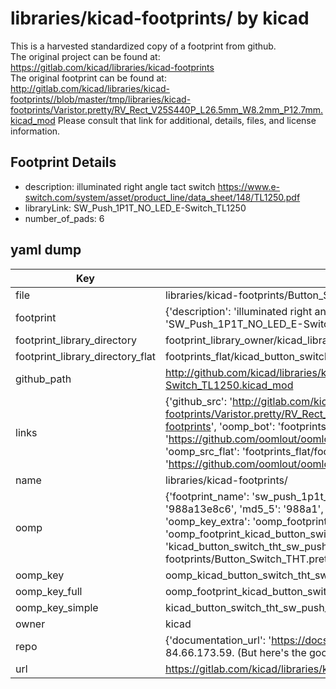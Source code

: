 # libraries/kicad-footprints/ by kicad  
This is a harvested standardized copy of a footprint from github.  
The original project can be found at:  
https://gitlab.com/kicad/libraries/kicad-footprints  
The original footprint can be found at:
http://gitlab.com/kicad/libraries/kicad-footprints//blob/master/tmp/libraries/kicad-footprints/Varistor.pretty/RV_Rect_V25S440P_L26.5mm_W8.2mm_P12.7mm.kicad_mod
Please consult that link for additional, details, files, and license information.  
## Footprint Details
* description: illuminated right angle tact switch https://www.e-switch.com/system/asset/product_line/data_sheet/148/TL1250.pdf  
* libraryLink: SW_Push_1P1T_NO_LED_E-Switch_TL1250  
* number_of_pads: 6  
## yaml dump  
| Key | Value |  
| --- | --- |  
| file | libraries/kicad-footprints/Button_Switch_THT.pretty/SW_Push_1P1T_NO_LED_E-Switch_TL1250.kicad_mod |  
| footprint | {'description': 'illuminated right angle tact switch https://www.e-switch.com/system/asset/product_line/data_sheet/148/TL1250.pdf', 'libraryLink': 'SW_Push_1P1T_NO_LED_E-Switch_TL1250', 'number_of_pads': 6} |  
| footprint_library_directory | footprint_library_owner/kicad_libraries/kicad-footprints/ |  
| footprint_library_directory_flat | footprints_flat/kicad_button_switch_tht_sw_push_1p1t_no_led_e_switch_tl1250/working |  
| github_path | http://github.com/kicad/libraries/kicad-footprints//blob/master/tmp/libraries/kicad-footprints/Button_Switch_THT.pretty/SW_Push_1P1T_NO_LED_E-Switch_TL1250.kicad_mod |  
| links | {'github_src': 'http://gitlab.com/kicad/libraries/kicad-footprints//blob/master/tmp/libraries/kicad-footprints/Varistor.pretty/RV_Rect_V25S440P_L26.5mm_W8.2mm_P12.7mm.kicad_mod', 'github_src_repo': 'https://gitlab.com/kicad/libraries/kicad-footprints', 'oomp_bot': 'footprints/kicad_button_switch_tht_sw_push_1p1t_no_led_e_switch_tl1250/working', 'oomp_bot_github': 'https://github.com/oomlout/oomlout_oomp_footprint_bot/tree/main/footprints/kicad_button_switch_tht_sw_push_1p1t_no_led_e_switch_tl1250/working', 'oomp_src_flat': 'footprints_flat/footprints_flat/kicad_button_switch_tht_sw_push_1p1t_no_led_e_switch_tl1250/working', 'oomp_src_flat_github': 'https://github.com/oomlout/oomlout_oomp_footprint_src/tree/main/footprints_flat/kicad_button_switch_tht_sw_push_1p1t_no_led_e_switch_tl1250/working'} |  
| name | libraries/kicad-footprints/ |  
| oomp | {'footprint_name': 'sw_push_1p1t_no_led_e_switch_tl1250', 'library_name': 'button_switch_tht', 'md5': '988a13e8c6e666496debefd27e68a5cd', 'md5_10': '988a13e8c6', 'md5_5': '988a1', 'md5_6': '988a13', 'oomp_key': 'oomp_kicad_button_switch_tht_sw_push_1p1t_no_led_e_switch_tl1250', 'oomp_key_extra': 'oomp_footprint_kicad_button_switch_tht_sw_push_1p1t_no_led_e_switch_tl1250', 'oomp_key_full': 'oomp_footprint_kicad_button_switch_tht_sw_push_1p1t_no_led_e_switch_tl1250_988a13', 'oomp_key_simple': 'kicad_button_switch_tht_sw_push_1p1t_no_led_e_switch_tl1250', 'original_filename': 'libraries/kicad-footprints/Button_Switch_THT.pretty/SW_Push_1P1T_NO_LED_E-Switch_TL1250.kicad_mod', 'owner_name': 'kicad'} |  
| oomp_key | oomp_kicad_button_switch_tht_sw_push_1p1t_no_led_e_switch_tl1250 |  
| oomp_key_full | oomp_footprint_kicad_button_switch_tht_sw_push_1p1t_no_led_e_switch_tl1250 |  
| oomp_key_simple | kicad_button_switch_tht_sw_push_1p1t_no_led_e_switch_tl1250 |  
| owner | kicad |  
| repo | {'documentation_url': 'https://docs.github.com/rest/overview/resources-in-the-rest-api#rate-limiting', 'message': "API rate limit exceeded for 84.66.173.59. (But here's the good news: Authenticated requests get a higher rate limit. Check out the documentation for more details.)"} |  
| url | https://gitlab.com/kicad/libraries/kicad-footprints |  

